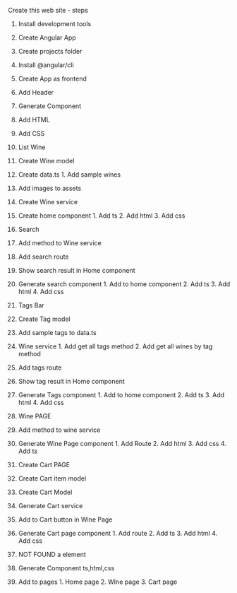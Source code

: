  Create this web site - steps
1. Install development tools

2. Create Angular App
  1. Create projects folder
  2. Install @angular/cli
  3. Create App as frontend

3. Add Header
  1. Generate Component
  2. Add HTML
  3. Add CSS

4. List Wine
  1. Create Wine model
  2.  Create data.ts
    1. Add sample wines
  3. Add images to assets
  4. Create Wine service
  5. Create home component
    1. Add ts
    2. Add html
    3. Add css
    
5. Search
  1. Add method to Wine service
  2. Add search route
  3. Show search result in Home component
  4. Generate search component
    1. Add to home component
    2. Add ts
    3. Add html
    4. Add css

6. Tags Bar
  1. Create Tag model
  2. Add sample tags to data.ts
  3. Wine service
    1. Add get all tags method
    2. Add get all wines by tag method
  4. Add tags route
  5. Show tag result in Home component
  6. Generate Tags component
    1. Add to home component
    2. Add ts
    3. Add html
    4. Add css    

7. Wine PAGE
  1. Add method to wine service
  2. Generate Wine Page component
    1. Add Route
    2. Add html
    3. Add css 
    4. Add ts

8. Create Cart PAGE
  1. Create Cart item model
  2. Create Cart Model
  3. Generate Cart service
  4. Add to Cart button in Wine Page
  5. Generate Cart page component
    1. Add route
    2. Add ts
    3. Add html
    4. Add css

9. NOT FOUND a element
  1. Generate Component
    ts,html,css
  2. Add to pages
    1. Home page
    2. WIne page
    3. Cart page


  